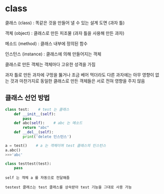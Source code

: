 # class

클래스 (class) : 똑같은 것을 만들어 낼 수 있는 설계 도면 (과자 틀)

객체 (object) : 클래스로 만든 피조물 (과자 틀을 사용해 만든 과자)

메소드 (method) : 클래스 내부에 정의된 함수

인스턴스 (instance) : 클래스에 의해 만들어지는 객체

클래스로 만든 객체는 객체마다 고유한 성격을 가짐

과자 틀로 만든 과자에 구멍을 뚫거나 조금 베어 먹더라도 다른 과자에는 아무 영향이 없는 것과 마찬가지로 동일한 클래스로 만든 객체들은 서로 전혀 영향을 주지 않음

## 클래스 선언 방법

```python
class test:    # test 는 클래스
    def __init__(self):
        pass
    def abc(self):    # abc 는 메소드
        return "abc"
    def __del__(self):
        print('delete 인스턴스')

a = test()    # a 는 객체이며 test 클래스의 인스턴스
a.abc()
>>>'abc'

class testtest(test):
    pass
```

```text
self 는 객체 a 를 자동으로 전달해줌

testest 클래스는 test 클래스를 상속받아 test 기능을 그대로 사용 가능
```
